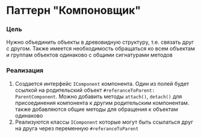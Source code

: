 # Паттерн "Компоновщик"

### Цель

Нужно объединить объекты в древовидную структуру, т.е. связать друг с другом. Также имеется необходимость обращаться ко
всем объектам и группам объектов одинаково с общими сигнатурами методов

### Реализация

1. Создается интерфейс ``IComponent`` компонента. Один из полей будет ссылкой на родительский
   объект ``#referanceToParent: ParentComponent``. Можно добавить методы ``attach()``, ``detach()`` для
   присоединения компонента к другим родительским компонентам. также добавляются общие методы для обращения к объектам
   одинаково
2. Реализуются классы ``IComponent`` которые могут быть ссылаться друг на друга через переменную ``#referanceToParent``